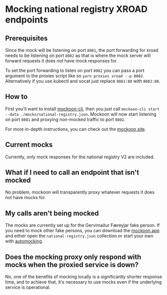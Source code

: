 # Mocking national registry XROAD endpoints

## Prerequisites

Since the mock will be listening on port `8081`, the port forwarding for xroad needs to be listening on port `8082` as that is where the mock server will forward requests it does not have mock responses for.

To set the port forwarding to listen on port `8082` you can pass a port argument to the proxies script like so `yarn proxies xroad --p 8082`. Alternatively if you use kubectl and socat just replace `8081:80` with `8082:80`.

## How to

First you'll want to install [mockoon-cli](https://github.com/mockoon/mockoon/tree/main/packages/cli#installation), then you just call `mockoon-cli start --data ./mocks/national-registry.json`. Mockoon will now start listening on port `8081` and proxying non-mocked traffic to port `8082`.

For more in-depth instructions, you can check out the [mockoon site](https://mockoon.com/cli/).

## Current mocks

Currently, only mock responses for the national registry V2 are included.

## What if I need to call an endpoint that isn't mocked

No problem, mockoon will transparently proxy whatever requests it does not have mocks for.

## My calls aren't being mocked

The mocks are currently set up for the Gervimaður Færeyjar fake person. If you need to mock other fake persons, you can download the [mockoon app](https://mockoon.com/download/) and either open the `national-registry.json` collection or start your own with [automocking](https://mockoon.com/docs/latest/logging-and-recording/auto-mocking-and-recording/).

## Does the mocking proxy only respond with mocks when the proxied service is down?

No, one of the benefits of mocking locally is a significantly shorter response time, and to achieve that, it's necessary to use mocks even if the underlying service is operational.

